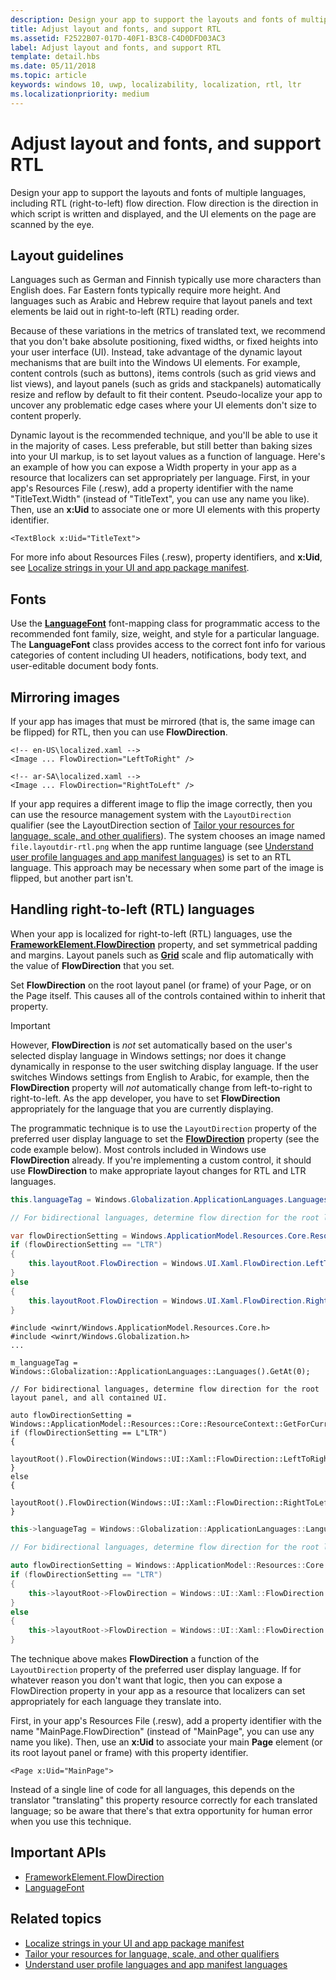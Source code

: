 ```yaml
---
description: Design your app to support the layouts and fonts of multiple languages, including RTL (right-to-left) flow direction.
title: Adjust layout and fonts, and support RTL
ms.assetid: F2522B07-017D-40F1-B3C8-C4D0DFD03AC3
label: Adjust layout and fonts, and support RTL
template: detail.hbs
ms.date: 05/11/2018
ms.topic: article
keywords: windows 10, uwp, localizability, localization, rtl, ltr
ms.localizationpriority: medium
---
```

# Adjust layout and fonts, and support RTL
Design your app to support the layouts and fonts of multiple languages, including RTL (right-to-left) flow direction. Flow direction is the direction in which script is written and displayed, and the UI elements on the page are scanned by the eye.

## Layout guidelines
Languages such as German and Finnish typically use more characters than English does. Far Eastern fonts typically require more height. And languages such as Arabic and Hebrew require that layout panels and text elements be laid out in right-to-left (RTL) reading order.

Because of these variations in the metrics of translated text, we recommend that you don't bake absolute positioning, fixed widths, or fixed heights into your user interface (UI). Instead, take advantage of the dynamic layout mechanisms that are built into the Windows UI elements. For example, content controls (such as buttons), items controls (such as grid views and list views), and layout panels (such as grids and stackpanels) automatically resize and reflow by default to fit their content. Pseudo-localize your app to uncover any problematic edge cases where your UI elements don't size to content properly.

Dynamic layout is the recommended technique, and you'll be able to use it in the majority of cases. Less preferable, but still better than baking sizes into your UI markup, is to set layout values as a function of language. Here's an example of how you can expose a Width property in your app as a resource that localizers can set appropriately per language. First, in your app's Resources File (.resw), add a property identifier with the name "TitleText.Width" (instead of "TitleText", you can use any name you like). Then, use an **x:Uid** to associate one or more UI elements with this property identifier.

```xaml
<TextBlock x:Uid="TitleText">
```

For more info about Resources Files (.resw), property identifiers, and **x:Uid**, see [Localize strings in your UI and app package manifest](/windows/uwp/app-resources/localize-strings-ui-manifest).

## Fonts
Use the [**LanguageFont**](/uwp/api/Windows.Globalization.Fonts.LanguageFont?branch=live) font-mapping class for programmatic access to the recommended font family, size, weight, and style for a particular language. The **LanguageFont** class provides access to the correct font info for various categories of content including UI headers, notifications, body text, and user-editable document body fonts.

## Mirroring images
If your app has images that must be mirrored (that is, the same image can be flipped) for RTL, then you can use **FlowDirection**.

```xaml
<!-- en-US\localized.xaml -->
<Image ... FlowDirection="LeftToRight" />

<!-- ar-SA\localized.xaml -->
<Image ... FlowDirection="RightToLeft" />
```

If your app requires a different image to flip the image correctly, then you can use the resource management system with the `LayoutDirection` qualifier (see the LayoutDirection section of [Tailor your resources for language, scale, and other qualifiers](/windows/uwp/app-resources/tailor-resources-lang-scale-contrast#layoutdirection)). The system chooses an image named `file.layoutdir-rtl.png` when the app runtime language (see [Understand user profile languages and app manifest languages](manage-language-and-region.md)) is set to an RTL language. This approach may be necessary when some part of the image is flipped, but another part isn't.

## Handling right-to-left (RTL) languages
When your app is localized for right-to-left (RTL) languages, use the [**FrameworkElement.FlowDirection**](/uwp/api/Windows.UI.Xaml.FrameworkElement.FlowDirection) property, and set symmetrical padding and margins. Layout panels such as [**Grid**](/uwp/api/Windows.UI.Xaml.Controls.Grid?branch=live) scale and flip automatically with the value of **FlowDirection** that you set.

Set **FlowDirection** on the root layout panel (or frame) of your Page, or on the Page itself. This causes all of the controls contained within to inherit that property.

> [!IMPORTANT]
> However, **FlowDirection** is *not* set automatically based on the user's selected display language in Windows settings; nor does it change dynamically in response to the user switching display language. If the user switches Windows settings from English to Arabic, for example, then the **FlowDirection** property will *not* automatically change from left-to-right to right-to-left. As the app developer, you have to set **FlowDirection** appropriately for the language that you are currently displaying.

The programmatic technique is to use the `LayoutDirection` property of the preferred user display language to set the [**FlowDirection**](/uwp/api/Windows.UI.Xaml.FrameworkElement.FlowDirection) property (see the code example below). Most controls included in Windows use **FlowDirection** already. If you're implementing a custom control, it should use **FlowDirection** to make appropriate layout changes for RTL and LTR languages.

```csharp    
this.languageTag = Windows.Globalization.ApplicationLanguages.Languages[0];

// For bidirectional languages, determine flow direction for the root layout panel, and all contained UI.

var flowDirectionSetting = Windows.ApplicationModel.Resources.Core.ResourceContext.GetForCurrentView().QualifierValues["LayoutDirection"];
if (flowDirectionSetting == "LTR")
{
    this.layoutRoot.FlowDirection = Windows.UI.Xaml.FlowDirection.LeftToRight;
}
else
{
    this.layoutRoot.FlowDirection = Windows.UI.Xaml.FlowDirection.RightToLeft;
}
```

```cppwinrt
#include <winrt/Windows.ApplicationModel.Resources.Core.h>
#include <winrt/Windows.Globalization.h>
...

m_languageTag = Windows::Globalization::ApplicationLanguages::Languages().GetAt(0);

// For bidirectional languages, determine flow direction for the root layout panel, and all contained UI.

auto flowDirectionSetting = Windows::ApplicationModel::Resources::Core::ResourceContext::GetForCurrentView().QualifierValues().Lookup(L"LayoutDirection");
if (flowDirectionSetting == L"LTR")
{
    layoutRoot().FlowDirection(Windows::UI::Xaml::FlowDirection::LeftToRight);
}
else
{
    layoutRoot().FlowDirection(Windows::UI::Xaml::FlowDirection::RightToLeft);
}
```

```cpp
this->languageTag = Windows::Globalization::ApplicationLanguages::Languages->GetAt(0);

// For bidirectional languages, determine flow direction for the root layout panel, and all contained UI.

auto flowDirectionSetting = Windows::ApplicationModel::Resources::Core::ResourceContext::GetForCurrentView()->QualifierValues->Lookup("LayoutDirection");
if (flowDirectionSetting == "LTR")
{
    this->layoutRoot->FlowDirection = Windows::UI::Xaml::FlowDirection::LeftToRight;
}
else
{
    this->layoutRoot->FlowDirection = Windows::UI::Xaml::FlowDirection::RightToLeft;
}
```

The technique above makes **FlowDirection** a function of the `LayoutDirection` property of the preferred user display language. If for whatever reason you don't want that logic, then you can expose a FlowDirection property in your app as a resource that localizers can set appropriately for each language they translate into.

First, in your app's Resources File (.resw), add a property identifier with the name "MainPage.FlowDirection" (instead of "MainPage", you can use any name you like). Then, use an **x:Uid** to associate your main **Page** element (or its root layout panel or frame) with this property identifier.

```xaml
<Page x:Uid="MainPage">
```

Instead of a single line of code for all languages, this depends on the translator "translating" this property resource correctly for each translated language; so be aware that there's that extra opportunity for human error when you use this technique.

## Important APIs
* [FrameworkElement.FlowDirection](/uwp/api/Windows.UI.Xaml.FrameworkElement.FlowDirection)
* [LanguageFont](/uwp/api/Windows.Globalization.Fonts.LanguageFont?branch=live)

## Related topics
* [Localize strings in your UI and app package manifest](/windows/uwp/app-resources/localize-strings-ui-manifest)
* [Tailor your resources for language, scale, and other qualifiers](/windows/uwp/app-resources/tailor-resources-lang-scale-contrast)
* [Understand user profile languages and app manifest languages](manage-language-and-region.md)
